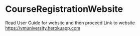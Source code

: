 # CourseRegistrationWebsite
Read User Guide for website and then proceed
Link to website https://vmuniversity.herokuapp.com
